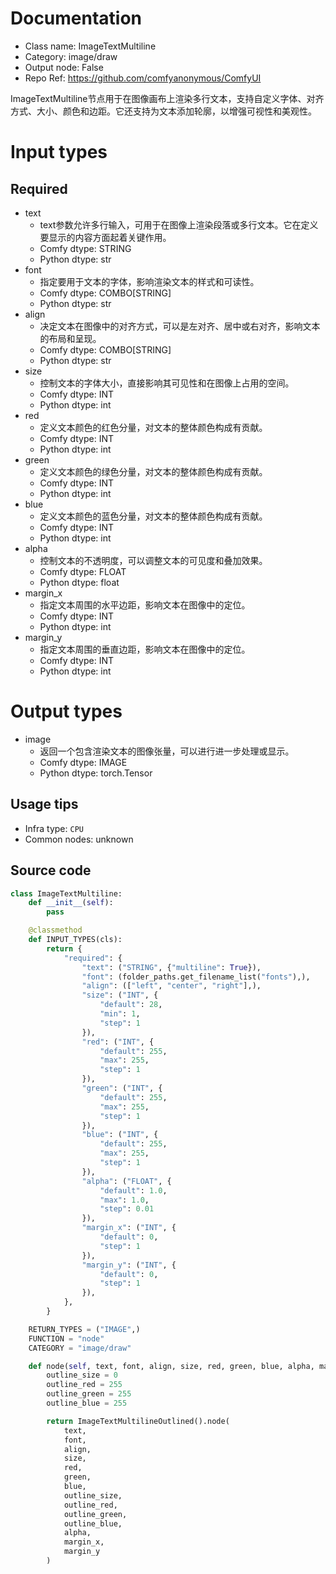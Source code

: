 
# Documentation
- Class name: ImageTextMultiline
- Category: image/draw
- Output node: False
- Repo Ref: https://github.com/comfyanonymous/ComfyUI

ImageTextMultiline节点用于在图像画布上渲染多行文本，支持自定义字体、对齐方式、大小、颜色和边距。它还支持为文本添加轮廓，以增强可视性和美观性。

# Input types
## Required
- text
    - text参数允许多行输入，可用于在图像上渲染段落或多行文本。它在定义要显示的内容方面起着关键作用。
    - Comfy dtype: STRING
    - Python dtype: str
- font
    - 指定要用于文本的字体，影响渲染文本的样式和可读性。
    - Comfy dtype: COMBO[STRING]
    - Python dtype: str
- align
    - 决定文本在图像中的对齐方式，可以是左对齐、居中或右对齐，影响文本的布局和呈现。
    - Comfy dtype: COMBO[STRING]
    - Python dtype: str
- size
    - 控制文本的字体大小，直接影响其可见性和在图像上占用的空间。
    - Comfy dtype: INT
    - Python dtype: int
- red
    - 定义文本颜色的红色分量，对文本的整体颜色构成有贡献。
    - Comfy dtype: INT
    - Python dtype: int
- green
    - 定义文本颜色的绿色分量，对文本的整体颜色构成有贡献。
    - Comfy dtype: INT
    - Python dtype: int
- blue
    - 定义文本颜色的蓝色分量，对文本的整体颜色构成有贡献。
    - Comfy dtype: INT
    - Python dtype: int
- alpha
    - 控制文本的不透明度，可以调整文本的可见度和叠加效果。
    - Comfy dtype: FLOAT
    - Python dtype: float
- margin_x
    - 指定文本周围的水平边距，影响文本在图像中的定位。
    - Comfy dtype: INT
    - Python dtype: int
- margin_y
    - 指定文本周围的垂直边距，影响文本在图像中的定位。
    - Comfy dtype: INT
    - Python dtype: int

# Output types
- image
    - 返回一个包含渲染文本的图像张量，可以进行进一步处理或显示。
    - Comfy dtype: IMAGE
    - Python dtype: torch.Tensor


## Usage tips
- Infra type: `CPU`
- Common nodes: unknown


## Source code
```python
class ImageTextMultiline:
    def __init__(self):
        pass

    @classmethod
    def INPUT_TYPES(cls):
        return {
            "required": {
                "text": ("STRING", {"multiline": True}),
                "font": (folder_paths.get_filename_list("fonts"),),
                "align": (["left", "center", "right"],),
                "size": ("INT", {
                    "default": 28,
                    "min": 1,
                    "step": 1
                }),
                "red": ("INT", {
                    "default": 255,
                    "max": 255,
                    "step": 1
                }),
                "green": ("INT", {
                    "default": 255,
                    "max": 255,
                    "step": 1
                }),
                "blue": ("INT", {
                    "default": 255,
                    "max": 255,
                    "step": 1
                }),
                "alpha": ("FLOAT", {
                    "default": 1.0,
                    "max": 1.0,
                    "step": 0.01
                }),
                "margin_x": ("INT", {
                    "default": 0,
                    "step": 1
                }),
                "margin_y": ("INT", {
                    "default": 0,
                    "step": 1
                }),
            },
        }

    RETURN_TYPES = ("IMAGE",)
    FUNCTION = "node"
    CATEGORY = "image/draw"

    def node(self, text, font, align, size, red, green, blue, alpha, margin_x, margin_y):
        outline_size = 0
        outline_red = 255
        outline_green = 255
        outline_blue = 255

        return ImageTextMultilineOutlined().node(
            text,
            font,
            align,
            size,
            red,
            green,
            blue,
            outline_size,
            outline_red,
            outline_green,
            outline_blue,
            alpha,
            margin_x,
            margin_y
        )

```
